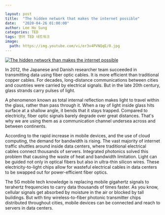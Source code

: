 ```yaml
---

layout: post
title:  "The hidden network that makes the internet possible"
date:   "2020-04-26 01:00:00"
author: Lee Ho Sung
categories: TED
tags: 영어 TED 네트워크
image:
  path: https://img.youtube.com/vi/er3v4PVNQqE/0.jpg
---
```


[![The hidden network than makes the internet possible](https://img.youtube.com/vi/er3v4PVNQqE/0.jpg)](https://www.youtube.com/watch?v=er3v4PVNQqE)

In 2012, the Japanese and Danish researcher team succeeded in transmitting data using fiber optic cables. It is more efficient than traditional copper cables. For decades, long-distance communications between cities and countries were carried by electrical signals. But in the late 20th century, glass strands carry pulses of light.

A phenomenon known as total internal reflection makes light to travel within the glass, rather than pass through it. When a ray of light inside glass hits surface at a shallow angle, it bends that it stays trapped. Compared to electricity, fiber optic signals barely degrade over great distances. That's why we are using them as a communication channel undersea across and between continents.

According to the rapid increase in mobile devices, and the use of cloud computing, the demand for bandwidth is rising. The vast majority of internet traffic shuttles around inside data centers, where traditional electrical cables connect thousands of servers. Integrated photonics solved this problem that causing the waste of heat and bandwidth limitation. Light can be guided not only in optical fibers but also in ultra-thin silicon wires. These electricity-to-light chips allow for wasteful electrical cables in data centers to be swapped out for power-efficient fiber optics.

The 5G mobile tech knowledge is replacing mobile gigahertz signals to terahertz frequencies to carry data thousands of times faster. As you know, cellular signals get absorbed by moisture in the air or blocked by tall buildings. But with tiny wireless-to-fiber photonic transmitter chips distributed throughout cities, mobile devices can be connected and reach to servers in data centers.